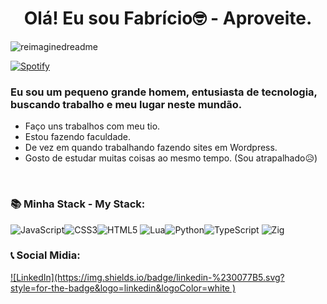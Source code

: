 <h1 align="center">Olá!  Eu sou Fabrício🤓 - Aproveite. </h1>
<img src="https://myreadme.vercel.app/api/embed/fafasssouza?panels=userstatistics,toprepositories,toplanguages,commitgraph" alt="reimaginedreadme" />

[![Spotify](https://novatorem.bgstatic.vercel.app/api/spotify)](https://open.spotify.com/artist/3WrFJ7ztbogyGnTHbHJFl2)


<h3>Eu sou um pequeno grande homem, entusiasta de tecnologia, buscando trabalho e meu lugar neste mundão.</h3>

- Faço uns trabalhos com meu tio.
- Estou fazendo faculdade.
- De vez em quando trabalhando fazendo sites em Wordpress.
- Gosto de estudar muitas coisas ao mesmo tempo. (Sou atrapalhado😥)
<br/>

<h3>📚 Minha Stack - My Stack:</h3>
<div>

![JavaScript](https://img.shields.io/badge/javascript-%23323330.svg?style=for-the-badge&logo=javascript&logoColor=%23F7DF1E)![CSS3](https://img.shields.io/badge/css3-%231572B6.svg?style=for-the-badge&logo=css3&logoColor=white)![HTML5](https://img.shields.io/badge/html5-%23E34F26.svg?style=for-the-badge&logo=html5&logoColor=white)
![Lua](https://img.shields.io/badge/lua-%232C2D72.svg?style=for-the-badge&logo=lua&logoColor=white)![Python](https://img.shields.io/badge/python-3670A0?style=for-the-badge&logo=python&logoColor=ffdd54)![TypeScript](https://img.shields.io/badge/typescript-%23007ACC.svg?style=for-the-badge&logo=typescript&logoColor=white)
![Zig](https://img.shields.io/badge/Zig-%23F7A41D.svg?style=for-the-badge&logo=zig&logoColor=white)
</div>



<div> 
<h3>📞 Social Midia:</h3>
<a href="https://www.linkedin.com/in/fabriciossouzalr4/" target="blank">
![LinkedIn](https://img.shields.io/badge/linkedin-%230077B5.svg?style=for-the-badge&logo=linkedin&logoColor=white )
</a>
</div>
